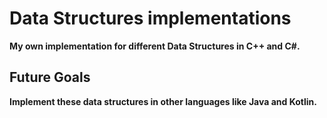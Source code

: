 # Data Structures implementations
**My own implementation for different Data Structures in C++ and C#.**

## Future Goals

**Implement these data structures in other languages like Java and Kotlin.**
